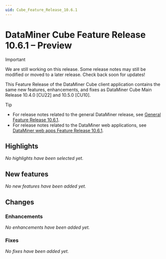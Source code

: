 ```yaml
---
uid: Cube_Feature_Release_10.6.1
---
```


# DataMiner Cube Feature Release 10.6.1 – Preview

> [!IMPORTANT]
> We are still working on this release. Some release notes may still be modified or moved to a later release. Check back soon for updates!

This Feature Release of the DataMiner Cube client application contains the same new features, enhancements, and fixes as DataMiner Cube Main Release 10.4.0 [CU22] and 10.5.0 [CU10].

> [!TIP]
>
> - For release notes related to the general DataMiner release, see [General Feature Release 10.6.1](xref:General_Feature_Release_10.6.1).
> - For release notes related to the DataMiner web applications, see [DataMiner web apps Feature Release 10.6.1](xref:Web_apps_Feature_Release_10.6.1).

## Highlights

*No highlights have been selected yet.*

## New features

*No new features have been added yet.*

## Changes

### Enhancements

*No enhancements have been added yet.*

### Fixes

*No fixes have been added yet.*
